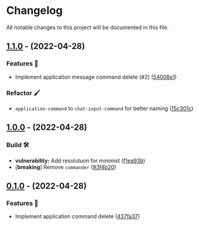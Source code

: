 # Changelog

All notable changes to this project will be documented in this file.

## [1.1.0](https://github.com/r-priyam/discord-commands-sync/compare/v1.0.0...v1.1.0) - (2022-04-28)

### Features 🎉

- Implement application message command delete (#2) ([54008e1](https://github.com/r-priyam/discord-commands-sync/commit/54008e1087e27604a152d711ecfcbd1576bd1db2))

### Refactor 🖌️

- `application-command` to `chat-input-command` for better naming ([15c301c](https://github.com/r-priyam/discord-commands-sync/commit/15c301c400b7012f589f48ff46486336f5a531fc))

## [1.0.0](https://github.com/r-priyam/discord-commands-sync/compare/v0.1.0...v1.0.0) - (2022-04-28)

### Build 🛠️

- **vulnerability:** Add resolutuon for minimist ([f1ea93b](https://github.com/r-priyam/discord-commands-sync/commit/f1ea93b3b96d3c52f3160e881455dae2f1c1e099))
- [**breaking**] Remove `commander` ([93f4b20](https://github.com/r-priyam/discord-commands-sync/commit/93f4b20d67c072c02088a72975f323e514bd42d6))

## [0.1.0](https://github.com/r-priyam/discord-commands-sync/tree/v0.1.0) - (2022-04-28)

### Features 🎉

- Implement application command delete ([437fa37](https://github.com/r-priyam/discord-commands-sync/commit/437fa372019b2ad5ca861a91dc626a9207496627))
